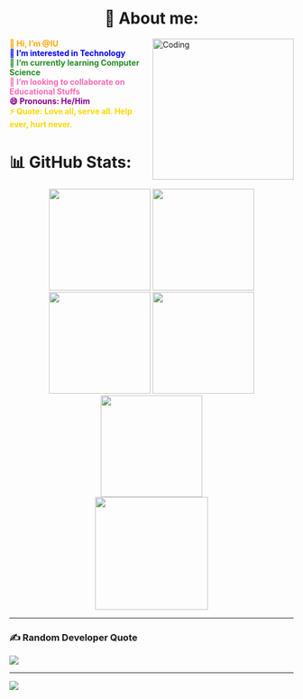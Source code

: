 <h1 align="center">💫 About me:</h1>

<img align="right" alt="Coding" width="250" src="https://cdn.dribbble.com/users/1708950/screenshots/4188877/media/e93c404a9544c94b99bbc8574f7b8626.gif">

<span style="color:#FFA500;"><b>👋 Hi, I’m @IU</b></span><br> <span style="color:#0000FF;"><b>👀 I’m interested in Technology</b></span><br> <span style="color:#228B22;"><b>🌱 I’m currently learning Computer Science</b></span><br> <span style="color:#FF69B4;"><b>💞️ I’m looking to collaborate on Educational Stuffs</b></span><br> <span style="color:#8B008B;"><b>😄 Pronouns: He/Him</b></span><br> <span style="color:#FFD700;"><b>⚡ Quote: Love all, serve all. Help ever, hurt never.</b></span>



# 📊 GitHub Stats:


<div align="center">
  <img height="180em" src="https://github-profile-summary-cards.vercel.app/api/cards/profile-details?username=IU-Studies&theme=transparent" />
  <img height="180em" src="https://github-profile-summary-cards.vercel.app/api/cards/repos-per-language?username=IU-Studies&theme=transparent"  />
  <img height="180em" src="https://github-profile-summary-cards.vercel.app/api/cards/most-commit-language?username=IU-Studies&theme=transparent"  />
  <img height="180em" src="https://github-profile-summary-cards.vercel.app/api/cards/stats?username=IU-Studies&theme=transparent"/>
  <img height="180em" src="https://github-profile-summary-cards.vercel.app/api/cards/productive-time?username=IU-Studies&theme=transparent" />
</div>

<div align="center">
  <img height=200 align="center" src="https://github-readme-stats.vercel.app/api/top-langs/?username=IU-Studies&show_icons=true&theme=transparent&card_width=500" />
</div>

---
### ✍️ Random Developer Quote

![](https://quotes-github-readme.vercel.app/api?type=horizontal&theme=radical)

    
---
![](https://visitcount.itsvg.in/api?id=IU-Studies&icon=0&color=0)



